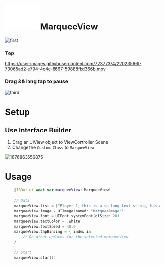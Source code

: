 # ![This is an image](MarqueeView/Assets.xcassets/MarqueeImage.imageset/MarqueeImage.png)MarqueeView

![first](https://user-images.githubusercontent.com/72377374/220235622-8c0dafb5-7a9f-4e92-b666-19a1c6280526.gif)

### Tap

https://user-images.githubusercontent.com/72377374/220235661-73065ad2-e794-4c4c-8667-59888fbd366b.mov

### Drag && long tap to pause

![third](https://user-images.githubusercontent.com/72377374/220235648-3ec39f9e-a84c-4986-a0b2-091456083df1.gif)

# Setup

## Use Interface Builder
1. Drag an UIView object to ViewController Scene
2. Change the `Custom Class` to `MarqueeView`

![1676863656875](https://user-images.githubusercontent.com/72377374/220002889-193445b5-f8de-41a7-acaf-eb908e2090db.jpg)

# Usage

```swift
    @IBOutlet weak var marqueeView: MarqueeView!
    
    // Data
    marqueeView.list = ["Player 1, this is a so long text string, has a happy ending!", "Player 2, that's finish..."]
    marqueeView.image = UIImage(named: "MarqueeImage")!
    marqueeView.font = UIFont.systemFont(ofSize: 20)
    marqueeView.textColor = .white
    marqueeView.textSpeed = 40.0
    marqueeView.tapBinding = { index in
        // Do other updates for the selected marqueeView
    }
    
    // Start
    marqueeView.start()
```
